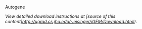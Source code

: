 Autogene

*View detailed download instructions at [source of this content]http://ugrad.cs.jhu.edu/~eisinger/iGEM/Download.html).*

